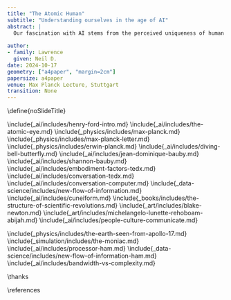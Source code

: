 ```yaml
---
title: "The Atomic Human"
subtitle: "Understanding ourselves in the age of AI"
abstract: |
  Our fascination with AI stems from the perceived uniqueness of human intelligence. We believe it's what differentiates us. Fears of AI not only concern how it invades our digital lives, but also the implied threat of an intelligence that displaces us from our position at the centre of the world.
  
author:
- family: Lawrence
  given: Neil D.
date: 2024-10-17
geometry: ["a4paper", "margin=2cm"]
papersize: a4paper
venue: Max Planck Lecture, Stuttgart
transition: None
---
```

\define{noSlideTitle}


\include{_ai/includes/henry-ford-intro.md}
\include{_ai/includes/the-atomic-eye.md}
\include{_physics/includes/max-planck.md}
\include{_physics/includes/max-planck-letter.md}
\include{_physics/includes/erwin-planck.md}
\include{_ai/includes/diving-bell-butterfly.md}
\include{_ai/includes/jean-dominique-bauby.md}
\include{_ai/includes/shannon-bauby.md}
\include{_ai/includes/embodiment-factors-tedx.md}
\include{_ai/includes/conversation-tedx.md}
\include{_ai/includes/conversation-computer.md}
\include{_data-science/includes/new-flow-of-information.md}
\include{_ai/includes/cuneiform.md}
\include{_books/includes/the-structure-of-scientific-revolutions.md}
\include{_art/includes/blake-newton.md}
\include{_art/includes/michelangelo-lunette-rehoboam-abijah.md}
\include{_ai/includes/people-culture-communicate.md}

\include{_physics/includes/the-earth-seen-from-apollo-17.md}
\include{_simulation/includes/the-moniac.md}
\include{_ai/includes/processor-ham.md}
\include{_data-science/includes/new-flow-of-information-ham.md}
\include{_ai/includes/bandwidth-vs-complexity.md}

\thanks

\references
